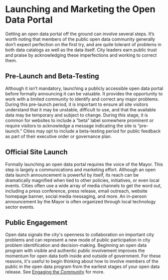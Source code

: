 # Launching and Marketing the Open Data Portal

Getting an open data portal off the ground can involve several steps. It’s worth noting that members of the public open data community generally don’t expect perfection on the first try, and are quite tolerant of problems in both data catalogs as well as the data itself. City leaders earn public trust and praise by acknowledging these imperfections and working to correct them.

## Pre-Launch and Beta-Testing

Although it isn’t mandatory, launching a publicly accessible open data portal before formally announcing it can be valuable. It provides the opportunity to work with a limited community to identify and correct any major problems. During this pre-launch period, it is important to ensure all site visitors understand that it may be unstable, difficult to use, and that the available data may be temporary and subject to change. During this stage, it is common for websites to include a “beta” label somewhere prominent or require visitors to acknowledge a message indicating the site is “pre-launch.” Cities may opt to include a beta-testing period for public feedback as part of their executive order or governance plan.

## Official Site Launch

Formally launching an open data portal requires the voice of the Mayor. This step is largely a communications and marketing effort. Although an open data launch announcement is powerful by itself, its reach can be dramatically magnified when tied to other policies, initiatives, or even local events. Cities often use a wide array of media channels to get the word out, including a press conference, press release, email outreach, website homepage banner, social media messaging, and more. An in-person announcement by the Mayor is often organized through local technology sector events.

## Public Engagement

Open data signals the city's openness to collaboration on important city problems and can represent a new mode of public participation in city problem identification and decision-making. Beginning an open data program with visible and authentic public involvement improves the momentum for open data both inside and outside of government. For these reasons, it's useful to begin thinking about how to involve members of the public in the open data program from the earliest stages of your open data release. See [Engaging the Community](open-data-getting-started/engaging-the-community.md) for more.
